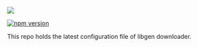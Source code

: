 ![](https://raw.githubusercontent.com/obsfx/libgen-cli-downloader/gh-pages/media/logo-b.png)

[![npm version](https://badge.fury.io/js/libgen-downloader.svg)](https://badge.fury.io/js/libgen-downloader)

This repo holds the latest configuration file of libgen downloader.
